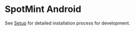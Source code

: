 [Setup]: ./wiki/Android-Scala-Setup-Tutorial


# SpotMint Android

See [Setup] for detailed installation process for development.

